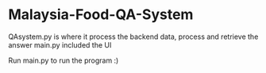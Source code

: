 # Malaysia-Food-QA-System

QAsystem.py is where it process the backend data, process and retrieve the answer
main.py included the UI

Run main.py to run the program :)
